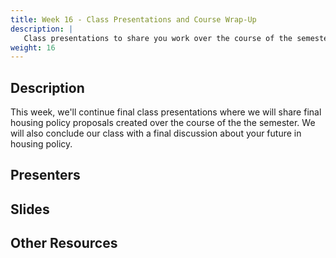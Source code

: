 ```yaml
---
title: Week 16 - Class Presentations and Course Wrap-Up
description: |
   Class presentations to share you work over the course of the semester..
weight: 16
---
```

## Description

This week, we'll continue final class presentations where we will share final housing policy proposals created over the course of the the semester. We will also conclude our class with a final discussion about your future in housing policy.

## Presenters
## Slides
## Other Resources